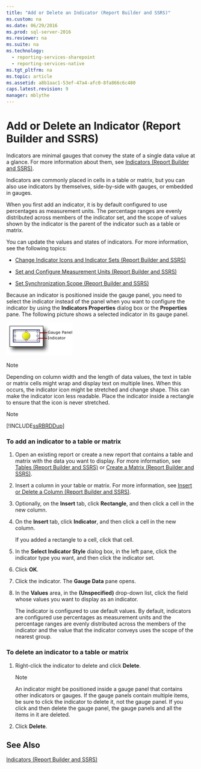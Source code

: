 ```yaml
---
title: "Add or Delete an Indicator (Report Builder and SSRS)"
ms.custom: na
ms.date: 06/29/2016
ms.prod: sql-server-2016
ms.reviewer: na
ms.suite: na
ms.technology: 
  - reporting-services-sharepoint
  - reporting-services-native
ms.tgt_pltfrm: na
ms.topic: article
ms.assetid: a8b1aac1-53ef-47a4-afc0-8fa866c6c480
caps.latest.revision: 9
manager: mblythe
---
```

# Add or Delete an Indicator (Report Builder and SSRS)
Indicators are minimal gauges that convey the state of a single data value at a glance. For more information about them, see [Indicators (Report Builder and SSRS)](../../Topics/TopicNameNotContainA/Indicators--Report-Builder-and-SSRS-.md).  
  
 Indicators are commonly placed in cells in a table or matrix, but you can also use indicators by themselves, side-by-side with gauges, or embedded in gauges.  
  
 When you first add an indicator, it is by default configured to use percentages as measurement units. The percentage ranges are evenly distributed across members of the indicator set, and the scope of values shown by the indicator is the parent of the indicator such as a table or matrix.  
  
 You can update the values and states of indicators. For more information, see the following topics:  
  
-   [Change Indicator Icons and Indicator Sets (Report Builder and SSRS)](../../Topics/TopicNameNotContainA/Change-Indicator-Icons-and-Indicator-Sets--Report-Builder-and-SSRS-.md)  
  
-   [Set and Configure Measurement Units (Report Builder and SSRS)](../../Topics/TopicNameNotContainA/Set-and-Configure-Measurement-Units--Report-Builder-and-SSRS-.md)  
  
-   [Set Synchronization Scope (Report Builder and SSRS)](../../Topics/TopicNameNotContainA/Set-Synchronization-Scope--Report-Builder-and-SSRS-.md)  
  
 Because an indicator is positioned inside the gauge panel, you need to select the indicator instead of the panel when you want to configure the indicator by using the **Indicators Properties** dialog box or the **Properties** pane. The following picture shows a selected indicator in its gauge panel.  
  
 ![rs&#95;GaugePanelWithIndicator](../../Topics/TopicNameNotContainA/media/rs_GaugePanelWithIndicator.gif "rs_GaugePanelWithIndicator")  
  
> [!NOTE]  
>  Depending on column width and the length of data values, the text in table or matrix cells might wrap and display text on multiple lines. When this occurs, the indicator icon might be stretched and change shape. This can make the indicator icon less readable. Place the indicator inside a rectangle to ensure that the icon is never stretched.  
  
> [!NOTE]  
>  [!INCLUDE[ssRBRDDup](../../Topics/TopicNameContainA/includes/ssRBRDDup_md.md)]  
  
### To add an indicator to a table or matrix  
  
1.  Open an existing report or create a new report that contains a table and matrix with the data you want to display. For more information, see [Tables (Report Builder  and SSRS)](../../Topics/TopicNameNotContainA/Tables--Report-Builder--and-SSRS-.md) or [Create a Matrix (Report Builder and SSRS)](../../Topics/TopicNameContainA/Create-a-Matrix--Report-Builder-and-SSRS-.md).  
  
2.  Insert a column in your table or matrix. For more information, see [Insert or Delete a Column (Report Builder and SSRS)](../../Topics/TopicNameContainA/Insert-or-Delete-a-Column--Report-Builder-and-SSRS-.md).  
  
3.  Optionally, on the **Insert** tab, click **Rectangle**, and then click a cell in the new column.  
  
4.  On the **Insert** tab, click **Indicator**, and then click a cell in the new column.  
  
     If you added a rectangle to a cell, click that cell.  
  
5.  In the **Select Indicator Style** dialog box, in the left pane, click the indicator type you want, and then click the indicator set.  
  
6.  Click **OK**.  
  
7.  Click the indicator. The **Gauge Data** pane opens.  
  
8.  In the **Values** area, in the **(Unspecified)** drop-down list, click the field whose values you want to display as an indicator.  
  
     The indicator is configured to use default values. By default, indicators are configured use percentages as measurement units and the percentage ranges are evenly distributed across the members of the indicator and the value that the indicator conveys uses the scope of the nearest group.  
  
### To delete an indicator to a table or matrix  
  
1.  Right-click the indicator to delete and click **Delete**.  
  
    > [!NOTE]  
    >  An indicator might be positioned inside a gauge panel that contains other indicators or gauges. If the gauge panels contain multiple items, be sure to click the indicator to delete it, not the gauge panel. If you click and then delete the gauge panel, the gauge panels and all the items in it are deleted.  
  
2.  Click **Delete**.  
  
## See Also  
 [Indicators (Report Builder and SSRS)](../../Topics/TopicNameNotContainA/Indicators--Report-Builder-and-SSRS-.md)